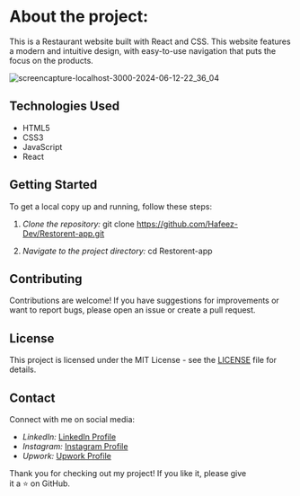 # About the project:
This is a Restaurant website built with React and CSS. This website features a modern and intuitive design, with easy-to-use navigation that puts the focus on the products.

![screencapture-localhost-3000-2024-06-12-22_36_04](https://github.com/Hafeez-Dev/Restorent-app/assets/171664425/9c5dc40d-d0e8-41db-ad42-60fba3d0db39)

## Technologies Used

- HTML5
- CSS3
- JavaScript
- React

## Getting Started

To get a local copy up and running, follow these steps:

1. *Clone the repository:*
   git clone https://github.com/Hafeez-Dev/Restorent-app.git
   
2. *Navigate to the project directory:*
   cd Restorent-app

## Contributing

Contributions are welcome! If you have suggestions for improvements or want to report bugs, please open an issue or create a pull request.

## License

This project is licensed under the MIT License - see the [LICENSE](LICENSE) file for details.

## Contact

Connect with me on social media:

- *LinkedIn:* [LinkedIn Profile](https://www.linkedin.com/in/abdul-hafeezdev)
- *Instagram:* [Instagram Profile](https://www.instagram.com/DeugerXY)
- *Upwork:* [Upwork Profile](https://www.upwork.com/freelancers/~014539e3e6fe0348b9)

Thank you for checking out my project! If you like it, please give it a ⭐ on GitHub.
